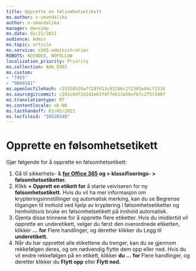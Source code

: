 ```yaml
---
title: Opprette en følsomhetsetikett
ms.author: v-smandalika
author: v-smandalika
manager: dansimp
ms.date: 02/21/2021
audience: Admin
ms.topic: article
ms.service: o365-administration
ROBOTS: NOINDEX, NOFOLLOW
localization_priority: Priority
ms.collection: Adm_O365
ms.custom:
- "7455"
- "9000181"
ms.openlocfilehash: c55550529aff28fd13c8329bc1f2303e04cf1316
ms.sourcegitcommit: c202c0df2d141e63f4f7eb13a56efbfc2f57348f
ms.translationtype: MT
ms.contentlocale: nb-NO
ms.lasthandoff: 03/05/2021
ms.locfileid: "50526548"
---
```

# <a name="create-a-sensitivity-label"></a>Opprette en følsomhetsetikett

Gjør følgende for å opprette en følsomhetsetikett:

1. Gå til sikkerhets- & **[for Office 365](https://sip.protection.office.com/) og > klassifiserings- > følsomhetsetiketter.**
2. Klikk **+ Opprett en etikett for** å starte veiviseren for ny **følsomhetsetikett.** Hvis du vil ha mer informasjon [](https://docs.microsoft.com/microsoft-365/compliance/encryption-sensitivity-labels) om krypteringsinnstillinger og automatisk merking, kan du se Begrense tilgangen til innhold ved hjelp av kryptering i følsomhetsetiketter og henholdsvis bruke en følsomhetsetikett på innhold automatisk. [](https://docs.microsoft.com/microsoft-365/compliance/apply-sensitivity-label-automatically)
3. Gjenta disse trinnene for å opprette flere etiketter. Hvis du imidlertid vil opprette en underetikett, velger du først den overordnede etiketten, klikker **...** **for** Flere handlinger, og deretter klikker du Legg til **underetikett.**
4. Når du har opprettet alle etikettene du trenger, kan du se gjennom rekkefølgen deres, og om nødvendig flytte dem opp eller ned. Hvis du vil endre rekkefølgen på en etikett, klikker **du ...** **for** Flere handlinger, og deretter klikker du **Flytt opp** eller **Flytt ned.** 
